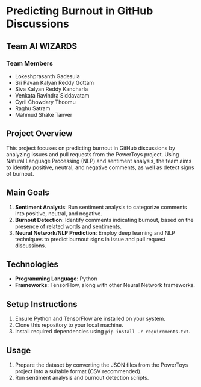 # Predicting Burnout in GitHub Discussions

## Team AI WIZARDS

### Team Members
- Lokeshprasanth Gadesula
- Sri Pavan Kalyan Reddy Gottam
- Siva Kalyan Reddy Kancharla
- Venkata Ravindra Siddavatam
- Cyril Chowdary Thoomu
- Raghu Satram
- Mahmud Shake Tanver

## Project Overview

This project focuses on predicting burnout in GitHub discussions by analyzing issues and pull requests from the PowerToys project. Using Natural Language Processing (NLP) and sentiment analysis, the team aims to identify positive, neutral, and negative comments, as well as detect signs of burnout.

## Main Goals

1. **Sentiment Analysis**: Run sentiment analysis to categorize comments into positive, neutral, and negative.
2. **Burnout Detection**: Identify comments indicating burnout, based on the presence of related words and sentiments.
3. **Neural Network/NLP Prediction**: Employ deep learning and NLP techniques to predict burnout signs in issue and pull request discussions.

## Technologies

- **Programming Language**: Python
- **Frameworks**: TensorFlow, along with other Neural Network frameworks.

## Setup Instructions

1. Ensure Python and TensorFlow are installed on your system.
2. Clone this repository to your local machine.
3. Install required dependencies using `pip install -r requirements.txt`.

## Usage

1. Prepare the dataset by converting the JSON files from the PowerToys project into a suitable format (CSV recommended).
2. Run sentiment analysis and burnout detection scripts.
